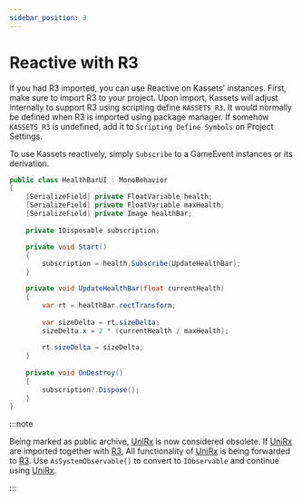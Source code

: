 ```yaml
---
sidebar_position: 3
---
```


# Reactive with R3

If you had R3 imported, you can use Reactive on Kassets' instances. First, make sure to import R3 to your project. Upon import, Kassets will adjust internally to support R3 using scripting define `KASSETS_R3`. It would normally be defined when R3 is imported using package manager. If somehow `KASSETS_R3` is undefined, add it to `Scripting Define Symbols` on Project Settings.

To use Kassets reactively, simply `Subscribe` to a GameEvent instances or its derivation.

```csharp
public class HealthBarUI : MonoBehavior
{
    [SerializeField] private FloatVariable health;
    [SerializeField] private FloatVariable maxHealth;
    [SerializeField] private Image healthBar;
    
    private IDisposable subscription;

    private void Start()
    {
        subscription = health.Subscribe(UpdateHealthBar);
    }

    private void UpdateHealthBar(float currentHealth)
    {
        var rt = healthBar.rectTransform;
        
        var sizeDelta = rt.sizeDelta;
        sizeDelta.x = 2 * (currentHealth / maxHealth);
        
        rt.sizeDelta = sizeDelta;
    }    
    
    private void OnDestroy()
    {
        subscription?.Dispose();
    }
}
```

:::note

Being marked as public archive, [UniRx] is now considered obsolete.
If [UniRx] are imported together with [R3], All functionality of [UniRx] is being forwarded to [R3].
Use `AsSystemObservable()` to convert to `IObservable` and continue using [UniRx].

:::

[R3]: https://github.com/Cysharp/R3
[UniRx]: https://github.com/neuecc/UniRx

